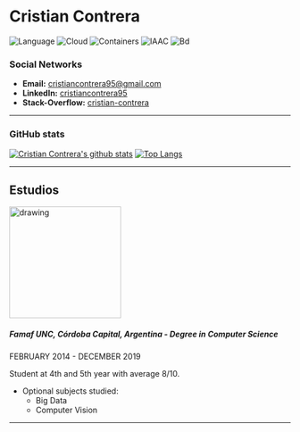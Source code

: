 # Cristian Contrera

![Language](https://img.shields.io/badge/Languages-Python%20%2F%20JS%20%2F%20C-success?style=for-the-badge)
![Cloud](https://img.shields.io/badge/Cloud-Aws%20%2F%20Azure%20%2F%20GCP-informational?style=for-the-badge)
![Containers](https://img.shields.io/badge/Containers-Docker%20%2F%20Minikube-blue?style=for-the-badge)
![IAAC](https://img.shields.io/badge/IACC-Terraform-blueviolet?style=for-the-badge)
![Bd](https://img.shields.io/badge/BD-Sql%20%2F%20NoSql-yellow?style=for-the-badge)

### Social Networks
 - **Email:** cristiancontrera95@gmail.com
 - **LinkedIn:** [cristiancontrera95](https://www.linkedin.com/in/cristiancontrera95/)
 - **Stack-Overflow:** [cristian-contrera](https://stackoverflow.com/users/8272351/cristian-contrera)
---
### GitHub stats

[![Cristian Contrera's github stats](https://github-readme-stats.vercel.app/api?username=CristianContrera95&count_private=true&show_icons=true&hide=stars&include_all_commits=false)](https://github.com/CristianContrera95/github-readme-stats)
[![Top Langs](https://github-readme-stats.vercel.app/api/top-langs/?username=CristianContrera95&layout=compact)](https://github.com/CristianContrera95/github-readme-stats)

---
## Estudios

<img src="https://www.diariosumario.com.ar/u/fotografias/fotosnoticias/2015/8/25/1059.jpg" alt="drawing" width="200"/>

##### Famaf UNC, Córdoba Capital, Argentina - Degree in Computer Science

FEBRUARY 2014 - DECEMBER 2019  

Student at 4th and 5th year with average 8/10.
- Optional subjects studied:   
  - Big Data  
  - Computer Vision  

---
